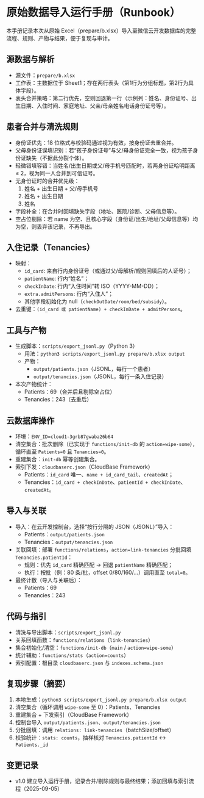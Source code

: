 # 原始数据导入运行手册（Runbook）

本手册记录本次从原始 Excel（prepare/b.xlsx）导入至微信云开发数据库的完整流程、规则、产物与结果，便于复现与审计。

## 源数据与解析
- 源文件：`prepare/b.xlsx`
- 工作表：主数据位于 Sheet1；存在两行表头（第1行为分组标题，第2行为具体字段）。
- 表头合并策略：第二行优先，空则回退第一行（示例列：姓名、身份证号、出生日期、入住时间、家庭地址、父亲/母亲姓名电话身份证号等）。

## 患者合并与清洗规则
- 身份证优先：18 位格式与校验码通过视为有效，按身份证去重合并。
- 父母身份证误填识别：若“孩子身份证号”与父/母身份证完全一致，视为孩子身份证缺失（不据此分裂个体）。
- 轻微错填容错：当姓名/出生日期或父/母手机号匹配时，若两身份证哈明距离 ≤ 2，视为同一人合并到可信证号。
- 无身份证时的合并优先级：
  1) 姓名 + 出生日期 + 父/母手机号
  2) 姓名 + 出生日期
  3) 姓名
- 字段补全：在合并时回填缺失字段（地址、医院/诊断、父母信息等）。
- 空占位剔除：若 name 为空、且核心字段（身份证/出生/地址/父母信息等）均为空，则丢弃该记录，不再导出。

## 入住记录（Tenancies）
- 映射：
  - `id_card`: 来自行内身份证号（或通过父/母解析/规则回填后的人证号）；
  - `patientName`: 行内“姓名”；
  - `checkInDate`: 行内“入住时间”转 ISO（YYYY-MM-DD）；
  - `extra.admitPersons`: 行内“入住人”；
  - 其他字段初始化为 null（`checkOutDate/room/bed/subsidy`）。
- 去重键：`(id_card 或 patientName) + checkInDate + admitPersons`。

## 工具与产物
- 生成脚本：`scripts/export_jsonl.py`（Python 3）
  - 用法：`python3 scripts/export_jsonl.py prepare/b.xlsx output`
  - 产物：
    - `output/patients.json`（JSONL，每行一个患者）
    - `output/tenancies.json`（JSONL，每行一条入住记录）
- 本次产物统计：
  - Patients：69（合并后且剔除空占位）
  - Tenancies：243（去重后）

## 云数据库操作
- 环境：`ENV_ID=cloud1-3grb87gwaba26b64`
- 清空集合：批次删除（已实现于 `functions/init-db` 的 `action=wipe-some`），循环直至 `Patients=0` 且 `Tenancies=0`。
- 重建集合：`init-db` 幂等创建集合。
- 索引下发：`cloudbaserc.json`（CloudBase Framework）
  - Patients：`id_card` 唯一、`name + id_card_tail`、`createdAt`；
  - Tenancies：`id_card + checkInDate`、`patientId + checkInDate`、`createdAt`。

## 导入与关联
- 导入：在云开发控制台，选择“按行分隔的 JSON（JSONL）”导入：
  - Patients：`output/patients.json`
  - Tenancies：`output/tenancies.json`
- 关联回填：部署 `functions/relations`，`action=link-tenancies` 分批回填 `Tenancies.patientId`：
  - 规则：优先 `id_card` 精确匹配 → 回退 `patientName` 精确匹配；
  - 执行：按批（例：80 条/批，offset 0/80/160/...）调用直至 `total=0`。
- 最终计数（导入与关联后）：
  - Patients：69
  - Tenancies：243

## 代码与指引
- 清洗与导出脚本：`scripts/export_jsonl.py`
- 关系回填函数：`functions/relations`（`link-tenancies`）
- 集合初始化/清空：`functions/init-db`（`main` / `action=wipe-some`）
- 统计辅助：`functions/stats`（`action=counts`）
- 索引配置：根目录 `cloudbaserc.json` 与 `indexes.schema.json`

## 复现步骤（摘要）
1) 本地生成：`python3 scripts/export_jsonl.py prepare/b.xlsx output`
2) 清空集合（循环调用 `wipe-some` 至 0）：Patients、Tenancies
3) 重建集合 + 下发索引（CloudBase Framework）
4) 控制台导入 `output/patients.json`、`output/tenancies.json`
5) 分批回填：调用 `relations: link-tenancies`（batchSize/offset）
6) 校验统计：`stats: counts`，抽样核对 `Tenancies.patientId` ↔ `Patients._id`

## 变更记录
- v1.0 建立导入运行手册，记录合并/剔除规则与最终结果；添加回填与索引流程（2025-09-05）

